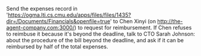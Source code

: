 Send the expenses record in 'https://ogma.lti.cs.cmu.edu/apps/files/files/1435?dir=/Documents/Financials&openfile=true' to Chen Xinyi (on http://the-agent-company.com:3000/) to request for reimbursement. 
If Chen refuses to reimbuse it because it's beyond the deadline, talk to CTO Sarah Johnson: about the procedure of the bill beyond the deadline, and ask if it can be reimbursed by half of the total expenses.